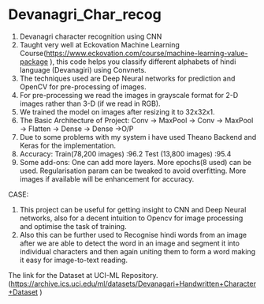 # Devanagri_Char_recog
1. Devanagri character recognition using CNN
2. Taught very well at Eckovation Machine Learning Course(https://www.eckovation.com/course/machine-learning-value-package ), this code helps you classify different alphabets of hindi language (Devanagiri) using Convnets.
3. The techniques used are Deep Neural networks for prediction and OpenCV for pre-processing of images.
4. For pre-processing we read the images in grayscale format for 2-D images rather than 3-D (if we read in RGB).
5. We trained the model on images after resizing it to 32x32x1.
6. The Basic Architecture of Project:
 	Conv -> MaxPool -> Conv -> MaxPool -> Flatten -> Dense -> Dense ->O/P
7. Due to some problems with my system i have used Theano Backend and Keras for the implementation.
8. Accuracy:
  Train(78,200 images) :96.2
  Test  (13,800 images) :95.4 
9. Some add-ons:
  One can add more layers.
  More epochs(8 used) can be used.
  Regularisation param can be tweaked to avoid overfitting.
  More images if available will be enhancement for accuracy.



CASE: 
1. This project can be useful for getting insight to CNN and Deep Neural networks, also for a decent intuition to Opencv for image processing and optimise the task of training.
2. Also this can be further used to Recognise hindi words from an image after we are able to detect the word in an image and segment it into individual characters and then again uniting them to form a word making it easy for image-to-text reading.

The link for the Dataset at UCI-ML Repository.
(https://archive.ics.uci.edu/ml/datasets/Devanagari+Handwritten+Character+Dataset )
